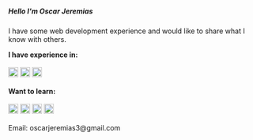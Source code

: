 <h5>Hello I'm Oscar Jeremias</h5>

<p>
I have some web development experience and would like to share what I know with others.
</p>
 
 <div><strong>I have experience in:</strong></div>
 <br />
<img src="https://img.icons8.com/color/96/000000/javascript--v1.png" width="20px"/>
<img src="https://img.icons8.com/color/96/000000/css3.png" width="20px"/>
<img src="https://img.icons8.com/color/96/000000/html-5.png" width="20px"/>
<br />
<br />
<div><strong>Want to learn:</strong></div>
<br />
<img src="https://img.icons8.com/color/96/000000/nodejs.png" width="20px"/>
<img src="https://img.icons8.com/color/96/000000/python.png" width="20px"/>
<img src="https://img.icons8.com/fluency/96/000000/mysql-logo.png" width="20px"/>
<img src="https://img.icons8.com/color/96/000000/react-native.png" width="20px"/>


<br />
<br />
<div>Email: oscarjeremias3@gmail.com</div>


